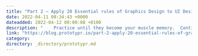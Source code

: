 ```yaml
---
title: "Part 2 — Apply 20 Essential rules of Graphics Design to UI Design"
date: 2022-04-11 08:34:43 +0000
dateadded: 2022-04-12 00:00:08 +0100
description: "    Practice until they become your muscle memory.  Continue reading on Prototypr »  "
link: "https://blog.prototypr.io/part-2-apply-20-essential-rules-of-graphics-design-to-ui-design-9ad08e7daa1d?source=rss----eb297ea1161a---4"
category:
directory: _directory/prototypr.md
---
```

